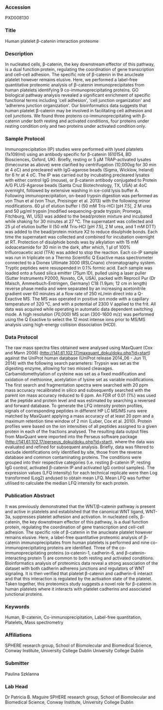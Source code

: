 ### Accession
PXD008130

### Title
Human platelet β-catenin interaction proteome

### Description
In nucleated cells, β-catenin, the key downstream effector of this pathway, is a dual function protein, regulating the coordination of gene transcription and cell–cell adhesion.  The specific role of β-catenin in the anucleate platelet however remains elusive.  Here, we performed a label-free quantitative proteomic analysis of β-catenin immunoprecipitates from human platelets identifying 9 co-immunoprecipitating proteins. GO biological pathway analysis revealed a significant enrichment of specific functional terms including 'cell adhesion', 'cell junction organization' and ‘adherens junction organization'. Our bioinformatics data suggests that human platelet β-catenin may be involved in facilitating cell adhesion and cell junctions. We found three proteins co-immunoprecipitating with β-catenin under both resting and activated conditions, four proteins under resting condition only and two proteins under activated condition only.

### Sample Protocol
Immunoprecipitation (IP) studies were performed with lysed platelets (1x109/ml) using an antibody specific for β-catenin (610154, BD Biosciences, Oxford, UK). Briefly, resting or 5 μM TRAP-activated lysates (timecourse as above) were clarified by centrifugation (10,000xg for 30 min at 4 oC) and precleared with IgG-agarose beads (Sigma, Wicklow, Ireland) for 6 hr at 4 oC. The IP was carried out by incubating precleared lysates with either control IgG (mouse), or β-catenin antibody conjugated to Protein A/G PLUS-Agarose beads (Santa Cruz Biotechnology, TX, USA) at 4oC overnight, followed by extensive washing in ice-cold lysis buffer A. Following immunoprecipitation, on-bead trypsin digestion was performed as von Thun et al (von Thun, Preisinger et al. 2013) with the following minor modifications. 60 μl of elution buffer I (50 mM Tris-HCl [pH 7.5], 2 M urea and 50 μg/ml trypsin [modified sequencing-grade trypsin; Promega, Fitchburg, WI, US]) was added to the bead/protein mixture and incubated while shaking for 30 minutes at 27 °C. The supernatant was collected and 25 μl of elution buffer II (50 mM Tris-HCl [pH 7.5], 2 M urea, and 1 mM DTT) was added to the bead/protein mixture X2 to reduce disulphide bonds. Each time the supernatant was collected and combined for incubation overnight at RT. Protection of disulphide bonds was by alkylation with 15 mM iodoacetamide for 30 min in the dark, after which, 1 μl of 100% trifluoroacetic acid (TFA) was added to stop the reaction. Each co-IP sample was run in triplicate on a Thermo Scientific Q Exactive mass spectrometer connected to a Dionex Ultimate 3000 (RSLCnano) chromatography system. Tryptic peptides were resuspended in 0.1% formic acid. Each sample was loaded onto a fused silica emitter (75μm ID), pulled using a laser puller (Sutter Instruments P2000, Novato, CA, USA), packed with Reprocil Pur (Dr Maisch, Ammerbuch-Entringen, Germany) C18 (1.9μm; 12 cm in length) reverse phase media and were separated by an increasing acetonitrile gradient over 60 minutes at a flow rate of 250 nL/min direct into a Q-Exactive MS. The MS was operated in positive ion mode with a capillary temperature of 320 °C, and with a potential of 2300 V applied to the frit. All data was acquired while operating in automatic data dependent switching mode. A high resolution (70,000) MS scan (300-1600 m/z) was performed using the Q Exactive to select the 12 most intense ions prior to MS/MS analysis using high-energy collision dissociation (HCD).

### Data Protocol
The raw mass spectra files obtained were analysed using MaxQuant (Cox and Mann 2008) (http://141.61.102.17/maxquant_doku/doku.php?id=start) against the UniProt human database (UniProt release 2014_06 - Jun 11, 2014) with the following search parameters: Trypsin was set as the digesting enzyme, allowing for two missed cleavages. Carbamidomethylation of cysteine was set as a ﬁxed modiﬁcation and oxidation of methionine, acetylation of lysine set as variable modiﬁcations. The first search and fragmentation spectra were searched with 20 ppm mass accuracy recalibrated in silico and subsequently searched with the parent ion mass accuracy reduced to 6 ppm. An FDR of 0.01 (1%) was used at the peptide and protein level and was estimated by searching a reversed and forward database. To generate the LFQ intensity protein profiles, signals of corresponding peptides in different HP LC MS/MS runs were matched by MaxQuant applying a mass accuracy of at least 20 ppm and a maximum retention time window of 2 min (Luber, Cox et al. 2010). Protein profiles were based on the ion intensities of all peptides assigned to a given protein in each of the fractions analysed. The resulting data output files from MaxQuant were imported into the Perseus software package (http://141.61.102.17/perseus_doku/doku.php?id=start), where the data was evaluated and refined for subsequent analysis. Briefly, data was filtered to exclude identifications only identified by site, those from the reverse database and common contaminating proteins. The conditions were grouped into their respective categories (i.e. resting β-catenin IP, resting IgG control, activated β-catenin IP and activated IgG control samples). The expression values (LFQ intensity) for each technical replicate were then Log transformed (Log2) andused to obtain mean LFQ. Mean LFQ was further utilised to calculate the median LFQ intensity for each protein.

### Publication Abstract
It was previously demonstrated that the WNT/&#x3b2;-catenin pathway is present and active in platelets and established that the canonical WNT ligand, WNT-3a, suppresses platelet adhesion and activation. In nucleated cells, &#x3b2;-catenin, the key downstream effector of this pathway, is a dual function protein, regulating the coordination of gene transcription and cell-cell adhesion. The specific role of &#x3b2;-catenin in the anucleate platelet however remains elusive. Here, a label-free quantitative proteomic analysis of &#x3b2;-catenin immunoprecipitates from human platelets is performed and nine co-immunoprecipitating proteins are identified. Three of the co-immunoprecipitating proteins (&#x3b1;-catenin-1, cadherin-6, and &#x3b2;-catenin-interacting protein 1) are common to both resting and activated conditions. Bioinformatics analysis of proteomics data reveal a strong association of the dataset with both cadherin adherens junctions and regulators of WNT signaling. It is then verified that platelet &#x3b2;-catenin and cadherin-6 interact and that this interaction is regulated by the activation state of the platelet. Taken together, this proteomics study suggests a novel role for &#x3b2;-catenin in human platelets where it interacts with platelet cadherins and associated junctional proteins.

### Keywords
Human, Β-catenin, Co-immunoprecipitation, Label-free quantitation, Platelets, Mass spectrometry

### Affiliations
SPHERE research group, School of Biomolecular and Biomedical Science, Conway Institute, University College Dublin
University College Dublin

### Submitter
Paulina Szklanna

### Lab Head
Dr Patricia B. Maguire
SPHERE research group, School of Biomolecular and Biomedical Science, Conway Institute, University College Dublin


